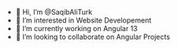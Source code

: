 - 👋 Hi, I’m @SaqibAliTurk
- 👀 I’m interested in Website Developement 
- 🌱 I’m currently working on Angular 13
- 💞️ I’m looking to collaborate on Angular Projects

<!---
SaqibAliTurk/SaqibAliTurk is a ✨ special ✨ repository because its `README.md` (this file) appears on your GitHub profile.
You can click the Preview link to take a look at your changes.
--->
